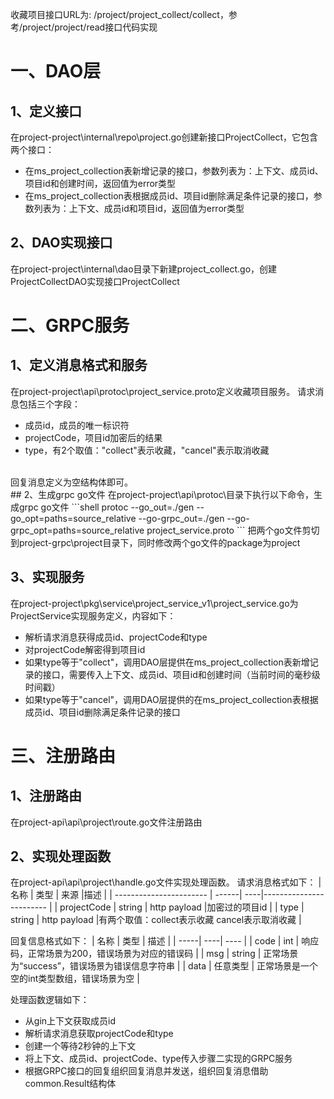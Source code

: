 收藏项目接口URL为: /project/project_collect/collect，参考/project/project/read接口代码实现

# 一、DAO层
## 1、定义接口
在project-project\internal\repo\project.go创建新接口ProjectCollect，它包含两个接口：
- 在ms_project_collection表新增记录的接口，参数列表为：上下文、成员id、项目id和创建时间，返回值为error类型
- 在ms_project_collection表根据成员id、项目id删除满足条件记录的接口，参数列表为：上下文、成员id和项目id，返回值为error类型

## 2、DAO实现接口
在project-project\internal\dao目录下新建project_collect.go，创建ProjectCollectDAO实现接口ProjectCollect

# 二、GRPC服务
## 1、定义消息格式和服务
在project-project\api\protoc\project_service.proto定义收藏项目服务。
请求消息包括三个字段：
- 成员id，成员的唯一标识符
- projectCode，项目id加密后的结果
- type，有2个取值："collect"表示收藏，"cancel"表示取消收藏
<br/>
回复消息定义为空结构体即可。
<br/>
## 2、生成grpc go文件
在project-project\api\protoc\目录下执行以下命令，生成grpc go文件
```shell
protoc --go_out=./gen --go_opt=paths=source_relative --go-grpc_out=./gen --go-grpc_opt=paths=source_relative  project_service.proto
```
把两个go文件剪切到project-grpc\project目录下，同时修改两个go文件的package为project

## 3、实现服务
在project-project\pkg\service\project_service_v1\project_service.go为ProjectService实现服务定义，内容如下：
- 解析请求消息获得成员id、projectCode和type
- 对projectCode解密得到项目id
- 如果type等于"collect"，调用DAO层提供在ms_project_collection表新增记录的接口，需要传入上下文、成员id、项目id和创建时间（当前时间的毫秒级时间戳）
- 如果type等于"cancel"，调用DAO层提供的在ms_project_collection表根据成员id、项目id删除满足条件记录的接口


# 三、注册路由
## 1、注册路由
在project-api\api\project\route.go文件注册路由

## 2、实现处理函数
在project-api\api\project\handle.go文件实现处理函数。
请求消息格式如下：
| 名称                    | 类型   | 来源 |描述                         |
| ----------------------- | ------| ----|------------------------ |
| projectCode             | string | http payload |加密过的项目id                       |
| type                    | string | http payload |有两个取值：collect表示收藏 cancel表示取消收藏 |

回复信息格式如下：
| 名称 | 类型 | 描述 |
| -----| ----| ---- |
| code | int | 响应码，正常场景为200，错误场景为对应的错误码 |
| msg | string  | 正常场景为“success”，错误场景为错误信息字符串 |
| data | 任意类型 | 正常场景是一个空的int类型数组，错误场景为空 |

处理函数逻辑如下：
- 从gin上下文获取成员id
- 解析请求消息获取projectCode和type
- 创建一个等待2秒钟的上下文
- 将上下文、成员id、projectCode、type传入步骤二实现的GRPC服务
- 根据GRPC接口的回复组织回复消息并发送，组织回复消息借助common.Result结构体




